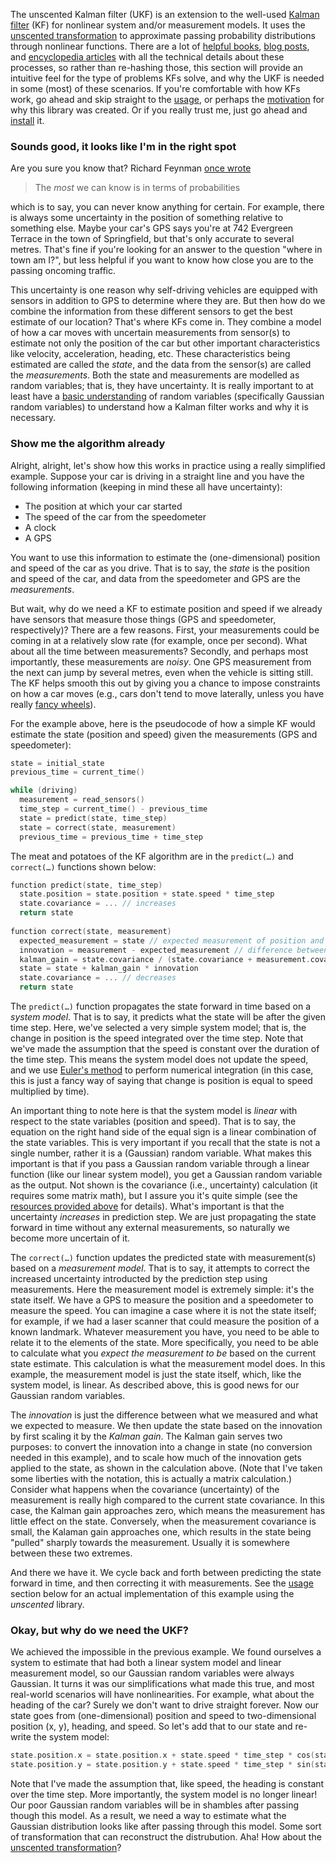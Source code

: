 The unscented Kalman filter (UKF) is an extension to the well-used [Kalman filter](https://en.wikipedia.org/wiki/Kalman_filter) (KF) for nonlinear system and/or measurement models. It uses the [unscented transformation](#the-unscented-transformation) to approximate passing probability distributions through nonlinear functions. There are a lot of [helpful books](https://academic.csuohio.edu/simond/estimation/), [blog posts](https://www.bzarg.com/p/how-a-kalman-filter-works-in-pictures/), and [encyclopedia articles](https://en.wikipedia.org/wiki/Unscented_transform) with all the technical details about these processes, so rather than re-hashing those, this section will provide an intuitive feel for the type of problems KFs solve, and why the UKF is needed in some (most) of these scenarios. If you're comfortable with how KFs work, go ahead and skip straight to the [usage](#usage), or perhaps the [motivation](#why-another-kalman-filter-library) for why this library was created. Or if you really trust me, just go ahead and [install](#installation) it.

### Sounds good, it looks like I'm in the right spot

Are you sure you know that? Richard Feynman [once wrote](http://www.feynmanlectures.caltech.edu/I_06.html)

> The *most* we can know is in terms of probabilities

which is to say, you can never know anything for certain. For example, there is always some uncertainty in the position of something relative to something else. Maybe your car's GPS says you're at 742 Evergreen Terrace in the town of Springfield, but that's only accurate to several metres. That's fine if you're looking for an answer to the question "where in town am I?", but less helpful if you want to know how close you are to the passing oncoming traffic. 

This uncertainty is one reason why self-driving vehicles are equipped with sensors in addition to GPS to determine where they are. But then how do we combine the information from these different sensors to get the best estimate of our location? That's where KFs come in. They combine a model of how a car moves with uncertain measurements from sensor(s) to estimate not only the position of the car but other important characteristics like velocity, acceleration, heading, etc. These characteristics being estimated are called the *state*, and the data from the sensor(s) are called the *measurements*. Both the state and measurements are modelled as random variables; that is, they have uncertainty. It is really important to at least have a [basic understanding](http://marcgallant.ca/2015/12/16/you-dont-know-where-your-robot-is/) of random variables (specifically Gaussian random variables) to understand how a Kalman filter works and why it is necessary.

### Show me the algorithm already

Alright, alright, let's show how this works in practice using a really simplified example. Suppose your car is driving in a straight line and you have the following information (keeping in mind these all have uncertainty):

* The position at which your car started
* The speed of the car from the speedometer
* A clock
* A GPS

You want to use this information to estimate the (one-dimensional) position and speed of the car as you drive. That is to say, the *state* is the position and speed of the car, and data from the speedometer and GPS are the *measurements*.

But wait, why do we need a KF to estimate position and speed if we already have sensors that measure those things (GPS and speedometer, respectively)? There are a few reasons. First, your measurements could be coming in at a relatively slow rate (for example, once per second). What about all the time between measurements? Secondly, and perhaps most importantly, these measurements are *noisy*. One GPS measurement from the next can jump by several metres, even when the vehicle is sitting still. The KF helps smooth this out by giving you a chance to impose constraints on how a car moves (e.g., cars don't tend to move laterally, unless you have really [fancy wheels](https://en.wikipedia.org/wiki/Omni_wheel)).

For the example above, here is the pseudocode of how a simple KF would estimate the state (position and speed) given the measurements (GPS and speedometer):

```cpp
state = initial_state
previous_time = current_time()

while (driving)
  measurement = read_sensors()
  time_step = current_time() - previous_time
  state = predict(state, time_step)
  state = correct(state, measurement)
  previous_time = previous_time + time_step
```

The meat and potatoes of the KF algorithm are in the `predict(…)` and `correct(…)` functions shown below:

```cpp
function predict(state, time_step)
  state.position = state.position + state.speed * time_step
  state.covariance = ... // increases
  return state
  
function correct(state, measurement)
  expected_measurement = state // expected measurement of position and speed
  innovation = measurement - expected_measurement // difference between actual and expected
  kalman_gain = state.covariance / (state.covariance + measurement.covariance)
  state = state + kalman_gain * innovation
  state.covariance = ... // decreases
  return state
```

The `predict(…)` function propagates the state forward in time based on a *system model*. That is to say, it predicts what the state will be after the given time step. Here, we've selected a very simple system model; that is, the change in position is the speed integrated over the time step. Note that we've made the assumption that the speed is constant over the duration of the time step. This means the system model does not update the speed, and we use [Euler's method](https://en.wikipedia.org/wiki/Euler_method) to perform numerical integration (in this case, this is just a fancy way of saying that change is position is equal to speed multiplied by time).

An important thing to note here is that the system model is *linear* with respect to the state variables (position and speed). That is to say, the equation on the right hand side of the equal sign is a linear combination of the state variables. This is very important if you recall that the state is not a single number, rather it is a (Gaussian) random variable. What makes this important is that if you pass a Gaussian random variable through a linear function (like our linear system model), you get a Gaussian random variable as the output. Not shown is the covariance (i.e., uncertainty) calculation (it requires some matrix math), but I assure you it's quite simple (see the [resources provided above](#whats-an-unscented-kalman-filter) for details). What's important is that the uncertainty *increases* in prediction step. We are just propagating the state forward in time without any external measurements, so naturally we become more uncertain of it.

The `correct(…)` function updates the predicted state with measurement(s) based on a *measurement model*. That is to say, it attempts to correct the increased uncertainty introducted by the prediction step using measurements. Here the measurement model is extremely simple: it's the state itself. We have a GPS to measure the position and a speedometer to measure the speed. You can imagine a case where it is not the state itself; for example, if we had a laser scanner that could measure the position of a known landmark. Whatever measurement you have, you need to be able to relate it to the elements of the state. More specifically, you need to be able to calculate what you *expect the measurement to be* based on the current state estimate. This calculation is what the measurement model does. In this example, the measurement model is just the state itself, which, like the system model, is linear. As described above, this is good news for our Gaussian random variables.

The *innovation* is just the difference between what we measured and what we expected to measure. We then update the state based on the innovation by first scaling it by the *Kalman gain*. The Kalman gain serves two purposes: to convert the innovation into a change in state (no conversion needed in this example), and to scale how much of the innovation gets applied to the state, as shown in the calculation above. (Note that I've taken some liberties with the notation, this is actually a matrix calculation.) Consider what happens when the covariance (uncertainty) of the measurement is really high compared to the current state covariance. In this case, the Kalman gain approaches zero, which means the measurement has little effect on the state. Conversely, when the measurement covariance is small, the Kalaman gain approaches one, which results in the state being "pulled" sharply towards the measurement. Usually it is somewhere between these two extremes.

And there we have it. We cycle back and forth between predicting the state forward in time, and then correcting it with measurements. See the [usage](#usage) section below for an actual implementation of this example using the *unscented* library.

### Okay, but why do we need the UKF?

We achieved the impossible in the previous example. We found ourselves a system to estimate that had both a linear system model and linear measurement model, so our Gaussian random variables were always Gaussian. It turns it was our simplifications what made this true, and most real-world scenarios will have nonlinearities. For example, what about the heading of the car? Surely we don't want to drive straight forever. Now our state goes from (one-dimensional) position and speed to two-dimensional position (x, y), heading, and speed. So let's add that to our state and re-write the system model:

```cpp
state.position.x = state.position.x + state.speed * time_step * cos(state.heading)
state.position.y = state.position.y + state.speed * time_step * sin(state.heading)
```

Note that I've made the assumption that, like speed, the heading is constant over the time step. More importantly, the system model is no longer linear! Our poor Gaussian random variables will be in shambles after passing though this model. As a result, we need a way to estimate what the Gaussian distribution looks like after passing through this model. Some sort of transformation that can reconstruct the distrubution. Aha! How about the [unscented transformation](#the-unscented-transformation)?
